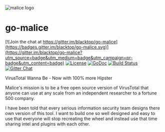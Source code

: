 ![malice logo][malice-logo]

# go-malice

[![Join the chat at https://gitter.im/blacktop/go-malice](https://badges.gitter.im/blacktop/go-malice.svg)](https://gitter.im/blacktop/go-malice?utm_source=badge&utm_medium=badge&utm_campaign=pr-badge&utm_content=badge)
[![License][license]](http://www.apache.org/licenses/LICENSE-2.0)
[![GoDoc](https://godoc.org/github.com/blacktop/go-malice?status.svg)](https://godoc.org/github.com/blacktop/go-malice)
[![Build Status][travis-badge]](https://travis-ci.org/blacktop/go-malice)
[![Gitter Chat][gitter-badge]](https://gitter.im/blacktop/go-malice)

VirusTotal Wanna Be - Now with 100% more Hipster

Malice's mission is to be a free open source version of VirusTotal that anyone can use at any scale from an independent researcher to a fortune 500 company.

I have been told that every serious information security team designs there own version of this tool.  I want to build one so well designed and easy to use that everyone will stop recreating the wheel and instead use that time sharing intel and plugins with each other.

<!-- Links -->
[malice-logo]: https://raw.githubusercontent.com/blacktop/go-malice/master/docs/logo/malice.png
[travis-badge]: https://travis-ci.org/blacktop/malice.svg?branch=master
[gittip-badge]: http://img.shields.io/gittip/blacktop.svg
[gitter-badge]: https://badges.gitter.im/blacktop/malice.png
[license]: https://img.shields.io/badge/licence-Apache%202-blue.svg
